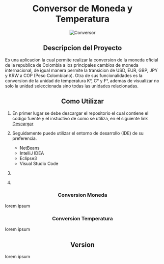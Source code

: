  <h1 align="center">Conversor de Moneda y Temperatura</h1>
 <div align= "center">
<img src="https://raw.githubusercontent.com/yeison097/Conversor/master/video.gif" alt="Conversor" style="max-width: 100%; display: inline-block;" data-target="animated-image.originalImage">
  </div> 
 <h2 align="center">Descripcion del Proyecto</h2>
 <p> Es una aplicacion la cual permite realizar la conversion de la moneda oficial de la republica de Colombia a los principales cambios de moneda internacional, de igual manera permite la transicion de USD, EUR, GBP, JPY y KRW a COP (Peso Colombiano). Otra de sus funcionalidades es la conversion de la unidad de temperatura K°, C° y F°, ademas de visualizar no solo la unidad seleccionada sino todas las unidades relacionadas.</p>
  <h2 align="center">Como Utilizar</h2>
  <ol>
  <li>
   <p>En primer lugar se debe descargar el repositorio el cual contiene el codigo fuente y el instuctivo de como se utiliza, en el siguiente link <a href="https://github.com/yeison097/Conversor.git">Descargar</a> </p>
  </li>
  <li>   
   <p>
    Seguidamente puede utilizar el entorno de desarrollo (IDE) de su preferencia.
   </p>
 <ul> 
  <li>NetBeans</li>
  <li>IntelliJ IDEA</li>
  <li>Eclipse3</li>
  <li>Visual Studio Code</li>
</ul>
  </li>
  <li>
   <p></p>
  </li>
  <li>
   <p></p>
  </li>
 </ol>

 
  <h3 align="center">Conversion Moneda</h3>
 <p> lorem ipsum</p>
  <h3 align="center">Conversion Temperatura</h3>
 <p> lorem ipsum</p>
  <h2 align="center">Version</h2>
 <p> lorem ipsum</p>
